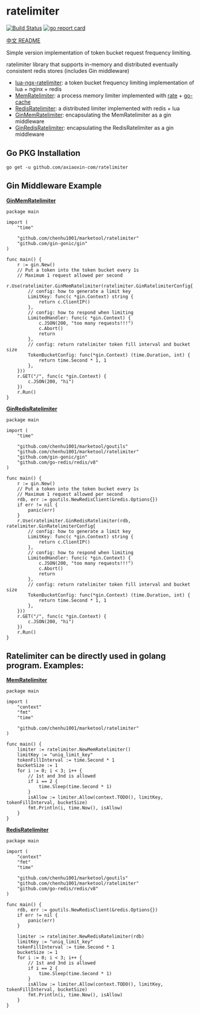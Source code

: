 # ratelimiter

[![Build Status](https://travis-ci.org/axiaoxin-com/ratelimiter.svg?branch=master)](https://travis-ci.org/axiaoxin-com/ratelimiter)
[![go report card](https://goreportcard.com/badge/github.com/axiaoxin-com/ratelimiter)](https://goreportcard.com/report/github.com/axiaoxin-com/ratelimiter)

[中文 README](./README_CN.md)

Simple version implementation of token bucket request frequency limiting.

ratelimiter library that supports in-memory and distributed eventually consistent redis stores (includes Gin middleware)

- [lua-ngx-ratelimiter](./lua-ngx-ratelimiter): a token bucket frequency limiting implementation of lua + nginx + redis
- [MemRatelimiter](./mem_ratelimiter.go): a process memory limiter implemented with [rate](https://github.com/golang/time/tree/master/rate) + [go-cache](https://github.com/patrickmn/go-cache)
- [RedisRatelimiter](./redis_ratelimiter.go): a distributed limiter implemented with redis + lua
- [GinMemRatelimiter](./gin_mem_ratelimiter.go): encapsulating the MemRatelimiter as a gin middleware
- [GinRedisRatelimiter](./gin_redis_ratelimiter.go): encapsulating the RedisRatelimiter as a gin middleware

## Go PKG Installation

```
go get -u github.com/axiaoxin-com/ratelimiter
```

## Gin Middleware Example

**[GinMemRatelimiter](./example/gin_mem_ratelimiter.go)**

```
package main

import (
	"time"

	"github.com/chenhu1001/marketool/ratelimiter"
	"github.com/gin-gonic/gin"
)

func main() {
	r := gin.New()
	// Put a token into the token bucket every 1s
	// Maximum 1 request allowed per second
	r.Use(ratelimiter.GinMemRatelimiter(ratelimiter.GinRatelimiterConfig{
		// config: how to generate a limit key
		LimitKey: func(c *gin.Context) string {
			return c.ClientIP()
		},
		// config: how to respond when limiting
		LimitedHandler: func(c *gin.Context) {
			c.JSON(200, "too many requests!!!")
			c.Abort()
			return
		},
		// config: return ratelimiter token fill interval and bucket size
		TokenBucketConfig: func(*gin.Context) (time.Duration, int) {
			return time.Second * 1, 1
		},
	}))
	r.GET("/", func(c *gin.Context) {
		c.JSON(200, "hi")
	})
	r.Run()
}
```

**[GinRedisRatelimiter](./example/gin_redis_ratelimiter.go)**

```
package main

import (
	"time"

	"github.com/chenhu1001/marketool/goutils"
	"github.com/chenhu1001/marketool/ratelimiter"
	"github.com/gin-gonic/gin"
	"github.com/go-redis/redis/v8"
)

func main() {
	r := gin.New()
	// Put a token into the token bucket every 1s
	// Maximum 1 request allowed per second
	rdb, err := goutils.NewRedisClient(&redis.Options{})
	if err != nil {
		panic(err)
	}
	r.Use(ratelimiter.GinRedisRatelimiter(rdb, ratelimiter.GinRatelimiterConfig{
		// config: how to generate a limit key
		LimitKey: func(c *gin.Context) string {
			return c.ClientIP()
		},
		// config: how to respond when limiting
		LimitedHandler: func(c *gin.Context) {
			c.JSON(200, "too many requests!!!")
			c.Abort()
			return
		},
		// config: return ratelimiter token fill interval and bucket size
		TokenBucketConfig: func(*gin.Context) (time.Duration, int) {
			return time.Second * 1, 1
		},
	}))
	r.GET("/", func(c *gin.Context) {
		c.JSON(200, "hi")
	})
	r.Run()
}
```

## Ratelimiter can be directly used in golang program. Examples:

**[MemRatelimiter](./example/mem_ratelimiter.go)**

```
package main

import (
	"context"
	"fmt"
	"time"

	"github.com/chenhu1001/marketool/ratelimiter"
)

func main() {
	limiter := ratelimiter.NewMemRatelimiter()
	limitKey := "uniq_limit_key"
	tokenFillInterval := time.Second * 1
	bucketSize := 1
	for i := 0; i < 3; i++ {
		// 1st and 3nd is allowed
		if i == 2 {
			time.Sleep(time.Second * 1)
		}
		isAllow := limiter.Allow(context.TODO(), limitKey, tokenFillInterval, bucketSize)
		fmt.Println(i, time.Now(), isAllow)
	}
}
```

**[RedisRatelimiter](./example/redis_ratelimiter.go)**

```
package main

import (
	"context"
	"fmt"
	"time"

	"github.com/chenhu1001/marketool/goutils"
	"github.com/chenhu1001/marketool/ratelimiter"
	"github.com/go-redis/redis/v8"
)

func main() {
	rdb, err := goutils.NewRedisClient(&redis.Options{})
	if err != nil {
		panic(err)
	}

	limiter := ratelimiter.NewRedisRatelimiter(rdb)
	limitKey := "uniq_limit_key"
	tokenFillInterval := time.Second * 1
	bucketSize := 1
	for i := 0; i < 3; i++ {
		// 1st and 3nd is allowed
		if i == 2 {
			time.Sleep(time.Second * 1)
		}
		isAllow := limiter.Allow(context.TODO(), limitKey, tokenFillInterval, bucketSize)
		fmt.Println(i, time.Now(), isAllow)
	}
}
```
